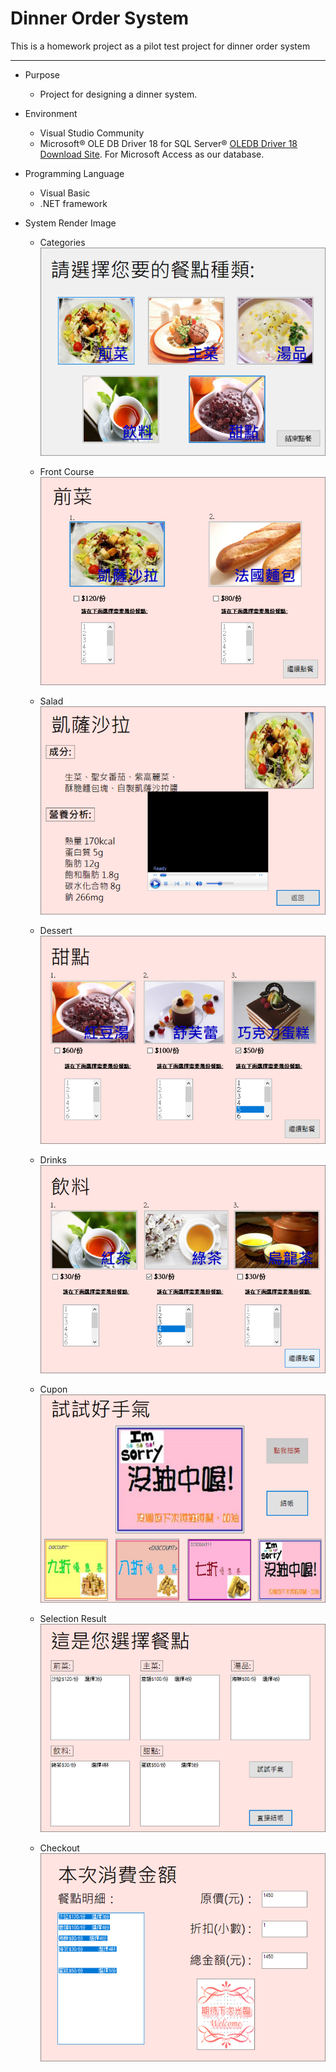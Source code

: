 ﻿# Dinner Order System


This is a homework project as a pilot test project
for dinner order system

***

* Purpose 
  - Project for designing a dinner system.

* Environment 
  - Visual Studio Community
  - Microsoft® OLE DB Driver 18 for SQL Server®
    [OLEDB Driver 18 Download Site](https://www.microsoft.com/en-us/download/details.aspx?id=56730). 
    For Microsoft Access as our database.

* Programming Language
  - Visual Basic
  - .NET framework

* System Render Image
  - Categories
   ![Category](Resources/Render_Picture/Category.png)
  
  - Front Course
   ![Front Course](Resources/Render_Picture/Front_Course.png)
  
  - Salad
   ![Salad](Resources/Render_Picture/Salad.png)
  
  - Dessert
   ![Dessert](Resources/Render_Picture/Dessert.png)
  
  - Drinks
   ![Drinks](Resources/Render_Picture/Drinks.png)
  
  - Cupon
   ![Cupon Ticket](Resources/Render_Picture/Cupon_Ticket.png)
  
  - Selection Result
   ![Selected Result](Resources/Render_Picture/Selected_Result.png)
  
  - Checkout
   ![Checkout](Resources/Render_Picture/Checkout.png)
